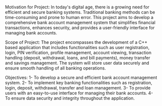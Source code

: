 Motivation for Project:
In today's digital age, there is a growing need for efficient and secure banking systems.
Traditional banking methods can be time-consuming and prone to human error. This
project aims to develop a comprehensive bank account management system that simplifies
financial transactions, enhances security, and provides a user-friendly interface for
managing bank accounts.

Scope of Project:
The project encompasses the development of a C++ based application that includes
functionalities such as user registration, login, PIN verification, profile management,
account viewing, transaction handling (deposit, withdrawal, loans, and bill payments),
money transfer and savings management. The system will store user data securely and
ensure smooth handling of all banking operations.

Objectives:
1- To develop a secure and efficient bank account management system.
2- To implement key banking functionalities such as registration, login, deposit,
   withdrawal, transfer and loan management.
3- To provide users with an easy-to-use interface for managing their bank accounts.
4- To ensure data security and integrity throughout the application.
